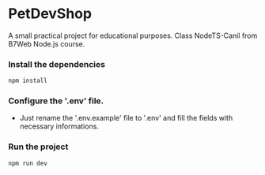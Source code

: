 # PetDevShop

A small practical project for educational purposes. Class NodeTS-Canil from B7Web Node.js course.

### Install the dependencies

```sh
npm install
```

### Configure the '.env' file.

- Just rename the '.env.example' file to '.env' and fill the fields with necessary informations.

### Run the project

```sh
npm run dev
```
